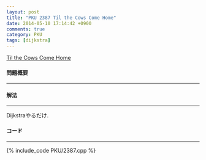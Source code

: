 ```yaml
---
layout: post
title: "PKU 2387 Til the Cows Come Home"
date: 2014-05-10 17:14:42 +0900
comments: true
category: PKU
tags: [dijkstra]
---
```


[Til the Cows Come Home](http://poj.org/problem?id=2387)

#### 問題概要

****

#### 解法

****

Dijkstraやるだけ.

#### コード

****

{% include_code PKU/2387.cpp %}

